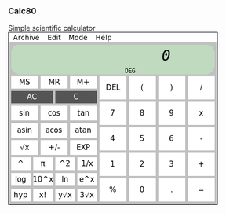 <h3>Calc80</h3>
Simple scientific calculator<br>
<img style="border:1px solid black;" src="screenshot.png" alt="Screenshot" />

